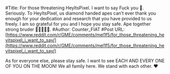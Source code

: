 #Title: For those threatening HeyItsPixel. I want to say Fuck you 🖕. Seriously. To HeyItsPixel, us diamond handed apes can’t ever thank you enough for your dedication and research that you have provided to us freely. I am so grateful for you and I hope you stay safe. Ape together strong bruder 💪🦍💎🤲🚀.
#Author: Counter_FIAT
#Post URL: [https://www.reddit.com/r/GME/comments/mel1f5/for_those_threatening_heyitspixel_i_want_to_say/](https://www.reddit.com/r/GME/comments/mel1f5/for_those_threatening_heyitspixel_i_want_to_say/)


As for everyone else, please stay safe. I want to see EACH AND EVERY ONE OF YOU ON THE MOON! We all family here. We stand with each other. ❤️
